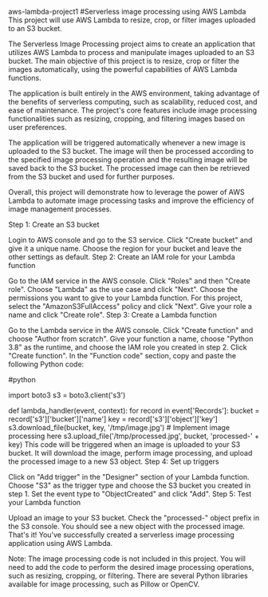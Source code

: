 aws-lambda-project1
#Serverless image processing using AWS Lambda
This project will use AWS Lambda to resize, crop, or filter images uploaded to an S3 bucket.

The Serverless Image Processing project aims to create an application that utilizes AWS Lambda to process and manipulate images uploaded to an S3 bucket. The main objective of this project is to resize, crop or filter the images automatically, using the powerful capabilities of AWS Lambda functions.

The application is built entirely in the AWS environment, taking advantage of the benefits of serverless computing, such as scalability, reduced cost, and ease of maintenance. The project's core features include image processing functionalities such as resizing, cropping, and filtering images based on user preferences.

The application will be triggered automatically whenever a new image is uploaded to the S3 bucket. The image will then be processed according to the specified image processing operation and the resulting image will be saved back to the S3 bucket. The processed image can then be retrieved from the S3 bucket and used for further purposes.

Overall, this project will demonstrate how to leverage the power of AWS Lambda to automate image processing tasks and improve the efficiency of image management processes.

Step 1: Create an S3 bucket

Login to AWS console and go to the S3 service.
Click "Create bucket" and give it a unique name.
Choose the region for your bucket and leave the other settings as default.
Step 2: Create an IAM role for your Lambda function

Go to the IAM service in the AWS console.
Click "Roles" and then "Create role".
Choose "Lambda" as the use case and click "Next".
Choose the permissions you want to give to your Lambda function. For this project, select the "AmazonS3FullAccess" policy and click "Next".
Give your role a name and click "Create role".
Step 3: Create a Lambda function

Go to the Lambda service in the AWS console.
Click "Create function" and choose "Author from scratch".
Give your function a name, choose "Python 3.8" as the runtime, and choose the IAM role you created in step 2.
Click "Create function".
In the "Function code" section, copy and paste the following Python code:

#python

import boto3
s3 = boto3.client('s3')

def lambda_handler(event, context):
    for record in event['Records']:
        bucket = record['s3']['bucket']['name']
        key = record['s3']['object']['key']
        s3.download_file(bucket, key, '/tmp/image.jpg')
        # Implement image processing here
        s3.upload_file('/tmp/processed.jpg', bucket, 'processed-' + key)
This code will be triggered when an image is uploaded to your S3 bucket. It will download the image, perform image processing, and upload the processed image to a new S3 object.
Step 4: Set up triggers

Click on "Add trigger" in the "Designer" section of your Lambda function.
Choose "S3" as the trigger type and choose the S3 bucket you created in step 1.
Set the event type to "ObjectCreated" and click "Add".
Step 5: Test your Lambda function

Upload an image to your S3 bucket.
Check the "processed-" object prefix in the S3 console. You should see a new object with the processed image.
That's it! You've successfully created a serverless image processing application using AWS Lambda.

Note: The image processing code is not included in this project. You will need to add the code to perform the desired image processing operations, such as resizing, cropping, or filtering. There are several Python libraries available for image processing, such as Pillow or OpenCV.
